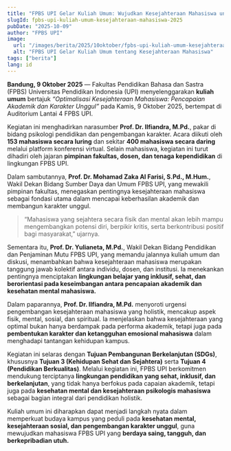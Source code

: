 ```yaml
---
title: "FPBS UPI Gelar Kuliah Umum: Wujudkan Kesejahteraan Mahasiswa untuk Pencapaian Akademik dan Kesehatan Mental yang Berkelanjutan"
slugId: fpbs-upi-kuliah-umum-kesejahteraan-mahasiswa-2025
pubDate: "2025-10-09"
author: "FPBS UPI"
image:
  url: "/images/berita/2025/10oktober/fpbs-upi-kuliah-umum-kesejahteraan-mahasiswa-2025.webp"
  alt: "FPBS UPI Gelar Kuliah Umum tentang Kesejahteraan Mahasiswa"
tags: ["berita"]
lang: id
---
```


**Bandung, 9 Oktober 2025** — Fakultas Pendidikan Bahasa dan Sastra (FPBS) Universitas Pendidikan Indonesia (UPI) menyelenggarakan **kuliah umum** bertajuk *“Optimalisasi Kesejahteraan Mahasiswa: Pencapaian Akademik dan Karakter Unggul”* pada Kamis, 9 Oktober 2025, bertempat di Auditorium Lantai 4 FPBS UPI.  

Kegiatan ini menghadirkan narasumber **Prof. Dr. Ilfiandra, M.Pd.**, pakar di bidang psikologi pendidikan dan pengembangan karakter. Acara diikuti oleh **153 mahasiswa secara luring** dan sekitar **400 mahasiswa secara daring** melalui platform konferensi virtual. Selain mahasiswa, kegiatan ini turut dihadiri oleh jajaran **pimpinan fakultas, dosen, dan tenaga kependidikan** di lingkungan FPBS UPI.  

Dalam sambutannya, **Prof. Dr. Mohamad Zaka Al Farisi, S.Pd., M.Hum.**, Wakil Dekan Bidang Sumber Daya dan Umum FPBS UPI, yang mewakili pimpinan fakultas, menegaskan pentingnya kesejahteraan mahasiswa sebagai fondasi utama dalam mencapai keberhasilan akademik dan membangun karakter unggul.  
> “Mahasiswa yang sejahtera secara fisik dan mental akan lebih mampu mengembangkan potensi diri, berpikir kritis, serta berkontribusi positif bagi masyarakat,” ujarnya.  

Sementara itu, **Prof. Dr. Yulianeta, M.Pd.**, Wakil Dekan Bidang Pendidikan dan Penjaminan Mutu FPBS UPI, yang memandu jalannya kuliah umum dan diskusi, menambahkan bahwa kesejahteraan mahasiswa merupakan tanggung jawab kolektif antara individu, dosen, dan institusi. Ia menekankan pentingnya menciptakan **lingkungan belajar yang inklusif, sehat, dan berorientasi pada keseimbangan antara pencapaian akademik dan kesehatan mental mahasiswa.**

Dalam paparannya, **Prof. Dr. Ilfiandra, M.Pd.** menyoroti urgensi pengembangan kesejahteraan mahasiswa yang holistik, mencakup aspek fisik, mental, sosial, dan spiritual. Ia menjelaskan bahwa kesejahteraan yang optimal bukan hanya berdampak pada performa akademik, tetapi juga pada **pembentukan karakter dan ketangguhan emosional mahasiswa** dalam menghadapi tantangan kehidupan kampus.  

Kegiatan ini selaras dengan **Tujuan Pembangunan Berkelanjutan (SDGs)**, khususnya **Tujuan 3 (Kehidupan Sehat dan Sejahtera)** serta **Tujuan 4 (Pendidikan Berkualitas)**. Melalui kegiatan ini, FPBS UPI berkomitmen mendukung terciptanya **lingkungan pendidikan yang sehat, inklusif, dan berkelanjutan**, yang tidak hanya berfokus pada capaian akademik, tetapi juga pada **kesehatan mental dan kesejahteraan psikologis mahasiswa** sebagai bagian integral dari pendidikan holistik.  

Kuliah umum ini diharapkan dapat menjadi langkah nyata dalam memperkuat budaya kampus yang peduli pada **kesehatan mental, kesejahteraan sosial, dan pengembangan karakter unggul**, guna mewujudkan mahasiswa FPBS UPI yang **berdaya saing, tangguh, dan berkepribadian utuh.**

